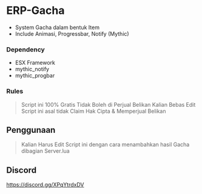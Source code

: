 # ERP-Gacha

- System Gacha dalam bentuk Item
- Include Animasi, Progressbar, Notify (Mythic)

### Dependency
- ESX Framework
- mythic_notify
- mythic_progbar

### Rules
> Script ini 100% Gratis Tidak Boleh di Perjual Belikan
> Kalian Bebas Edit Script ini asal tidak Claim Hak Cipta & Memperjual Belikan

## Penggunaan
> Kalian Harus Edit Script ini dengan cara menambahkan hasil Gacha dibagian Server.lua

## Discord
https://discord.gg/XPqYtrdxDV
